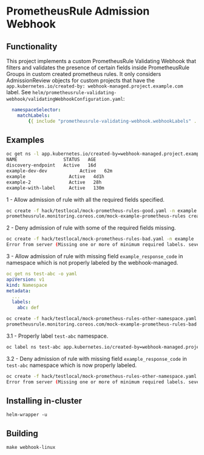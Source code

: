 # PrometheusRule Admission Webhook

## Functionality

This project implements a custom PrometheusRule Validating Webhook that filters and validates the presence of certain fields inside PrometheusRule Groups in custom created prometheus rules.
It only considers AdmissionReview objects for custom projects that have the `app.kubernetes.io/created-by: webhook-managed.project.example.com` label.
See `helm/prometheusrule-validating-webhook/validatingWebhookConfiguration.yaml`:

```yaml
  namespaceSelector:
    matchLabels:
        {{ include "prometheusrule-validating-webhook.webhookLabels" . }}
```


## Examples

```bash
oc get ns -l app.kubernetes.io/created-by=webhook-managed.project.example.com
NAME                 STATUS   AGE
discovery-endpoint   Active   16d
example-dev-dev            Active   62m
example                Active   4d1h
example-2              Active   28h
example-with-label     Active   130m
```

1 - Allow admission of rule with all the required fields specified.

```bash
oc create -f hack/testlocal/mock-prometheus-rules-good.yaml -n example
prometheusrule.monitoring.coreos.com/mock-example-prometheus-rules created
```

2 - Deny admission of rule with some of the required fields missing.

```bash
oc create -f hack/testlocal/mock-prometheus-rules-bad.yaml -n example
Error from server (Missing one or more of minimum required labels. severity: false, example_response_code: false, example_alerting_email: true): error when creating "hack/testlocal/mock-prometheus-rules-bad.yaml": admission webhook "prometheusrule-validating-webhook.example.com" denied the request: Missing one or more of minimum required labels. severity: false, example_response_code: false, example_alerting_email: true
```

3 - Allow admission of rule with missing field `example_response_code` in namespace which is not properly labeled by the webhook-managed.

```yaml
oc get ns test-abc -o yaml
apiVersion: v1
kind: Namespace
metadata:
  ...
  labels:
    abc: def
```

```bash
oc create -f hack/testlocal/mock-prometheus-rules-other-namespace.yaml -n test-abc
prometheusrule.monitoring.coreos.com/mock-example-prometheus-rules-bad created
```

3.1 - Properly label `test-abc` namespace.

```bash
oc label ns test-abc app.kubernetes.io/created-by=webhook-managed.project.example.com
```

3.2 - Deny admission of rule with missing field `example_response_code` in `test-abc` namespace which is now properly labeled.

```bash
oc create -f hack/testlocal/mock-prometheus-rules-other-namespace.yaml -n test-abc
Error from server (Missing one or more of minimum required labels. severity: true, example_response_code: false, example_alerting_email: true): error when creating "hack/testlocal/mock-prometheus-rules-other-namespace.yaml": admission webhook "prometheusrule-validating-webhook.example.com" denied the request: Missing one or more of minimum required labels. severity: true, example_response_code: false, example_alerting_email: true
```

## Installing in-cluster

`helm-wrapper -u`

## Building

`make webhook-linux`
